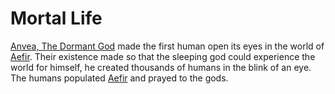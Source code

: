 # Mortal Life

[Anvea, The Dormant God](../Gods/Wondrous%20Gods/Anvea%2C%20The%20Dormant%20God.md) made the first human open its eyes in the world of [Aefir](../Realms/Aefir.md). Their existence made so that the sleeping god could experience the world for himself, he created thousands of humans in the blink of an eye.
The humans populated [Aefir](../Realms/Aefir.md) and prayed to the gods.